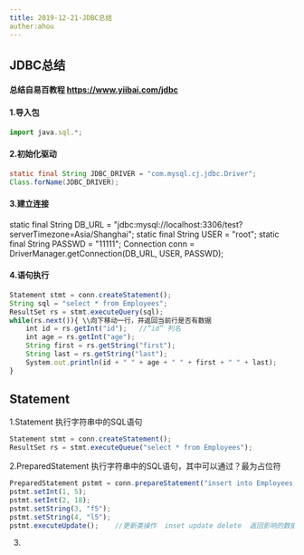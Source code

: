 ```yaml
---
title: 2019-12-21-JDBC总结
auther:ahou
---
```

## JDBC总结

#### 总结自易百教程  https://www.yiibai.com/jdbc

#### 1.导入包
``` javascript
import java.sql.*;
```
#### 2.初始化驱动
``` java
static final String JDBC_DRIVER = "com.mysql.cj.jdbc.Driver";
Class.forName(JDBC_DRIVER);
```
#### 3.建立连接
static final String DB_URL = "jdbc:mysql://localhost:3306/test?serverTimezone=Asia/Shanghai";
static final String USER = "root";
static final String PASSWD = "11111";
Connection conn = DriverManager.getConnection(DB_URL, USER, PASSWD); 

#### 4.语句执行
``` javascript
Statement stmt = conn.createStatement();
String sql = "select * from Employees";
ResultSet rs = stmt.executeQuery(sql);
while(rs.next()){ \\向下移动一行，并返回当前行是否有数据
    int id = rs.getInt("id");   //“id” 列名
    int age = rs.getInt("age");
    String first = rs.getString("first");
    String last = rs.getString("last");
    System.out.println(id + " " + age + " " + first + " " + last);
}
```

## Statement

1.Statement
执行字符串中的SQL语句
``` javascript
Statement stmt = conn.createStatement();
ResultSet rs = stmt.executeQueue("select * from Employees");
```

2.PreparedStatement
执行字符串中的SQL语句，其中可以通过？最为占位符

``` javascript
PreparedStatement pstmt = conn.prepareStatement("insert into Employees values(?, ?, ?, ?)");
pstmt.setInt(1, 5);
pstmt.setInt(2, 18);
pstmt.setString(3, "f5");
pstmt.setString(4, "l5");
pstmt.executeUpdate();    //更新类操作  inset update delete  返回影响的数据行数
```

3.

